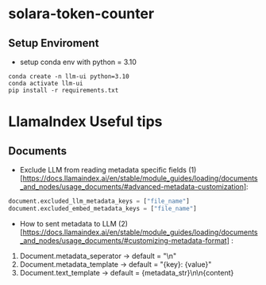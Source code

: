 # solara-token-counter


## Setup Enviroment

- setup conda env with python = 3.10

```
conda create -n llm-ui python=3.10
conda activate llm-ui
pip install -r requirements.txt
```


# LlamaIndex Useful tips

## Documents

- Exclude LLM from reading metadata specific fields (1)[https://docs.llamaindex.ai/en/stable/module_guides/loading/documents_and_nodes/usage_documents/#advanced-metadata-customization]:

```python
document.excluded_llm_metadata_keys = ["file_name"]
document.excluded_embed_metadata_keys = ["file_name"]
```

- How to sent metadata to LLM (2)[https://docs.llamaindex.ai/en/stable/module_guides/loading/documents_and_nodes/usage_documents/#customizing-metadata-format] :
1. Document.metadata_seperator -> default = "\n"
2. Document.metadata_template -> default = "{key}: {value}"
3. Document.text_template -> default = {metadata_str}\n\n{content}